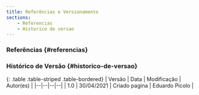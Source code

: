 ```yaml
---
title: Referências e Versionamento
sections:
    - Referencias
    - Historico de versao
---
```


### Referências {#referencias}


### Histórico de Versão {#historico-de-versao}

<div class="table-responsive">

{: .table .table-striped .table-bordered}
| Versão | Data | Modificação | Autor(es) |
|--|--|--|--|
| 1.0 | 30/04/2021 | Criado pagina | Eduardo Picolo |

</div>
